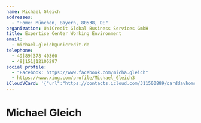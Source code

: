 ```yaml
---
name: Michael Gleich
addresses:
  - "Home: München, Bayern, 80538, DE"
organization: UniCredit Global Business Services GmbH
title: Expertise Center Working Environment
email:
  - michael.gleich@unicredit.de
telephone:
  - 49|89|378-40360
  - 49|151|12105297
social profile:
  - "Facebook: https://www.facebook.com/micha.gleich"
  - https://www.xing.com/profile/Michael_Gleich3
iCloudVCard: '{"url":"https://contacts.icloud.com/311500889/carddavhome/card/NWQxNzU2MGUtYThlZS00OTA2LWI0MTItNmMwZmVmZjM0YTEw.vcf","etag":"\"kmfhd39m\"","data":"BEGIN:VCARD\r\nVERSION:3.0\r\nFN:\r\nN:Gleich;Michael;;;\r\nUID:5d17560e-a8ee-4906-b412-6c0feff34a10\r\nADR;TYPE=HOME:;;;München;Bayern;80538;DE;\r\nitem1.X-ABLABEL:Work\r\nitem0.X-ABLABEL:xing\r\nitem2.X-ABLABEL:Work\r\nitem3.X-ABLABEL:Work\r\nitem4.X-ABLABEL:Work\r\nPRODID:ez-vcard 0.9.13-fc\r\nREV:2025-04-03T22:13:22Z\r\nORG:UniCredit Global Business Services GmbH;\r\nTITLE:Expertise Center Working Environment\r\nEMAIL;TYPE=PREF:michael.gleich@unicredit.de\r\nTEL;TYPE=PREF:49|89|378-40360\r\nTEL:49|151|12105297\r\nX-SOCIALPROFILE;TYPE=facebook;X-USER=micha.gleich;X-USERID=100000225275698;\r\n X-DISPLAYNAME=Michael Gleich:https://www.facebook.com/micha.gleich\r\nitem0.X-SOCIALPROFILE;X-USER=Michael_Gleich3:https://www.xing.com/profile/M\r\n ichael_Gleich3\r\n;VALUE=uri:https://gateway.icloud.com/contacts/311500889/ck/card/91ef88c731\r\n 2409bbd123f6dfff38f5e6\r\nEND:VCARD"}'
---
```

# Michael Gleich